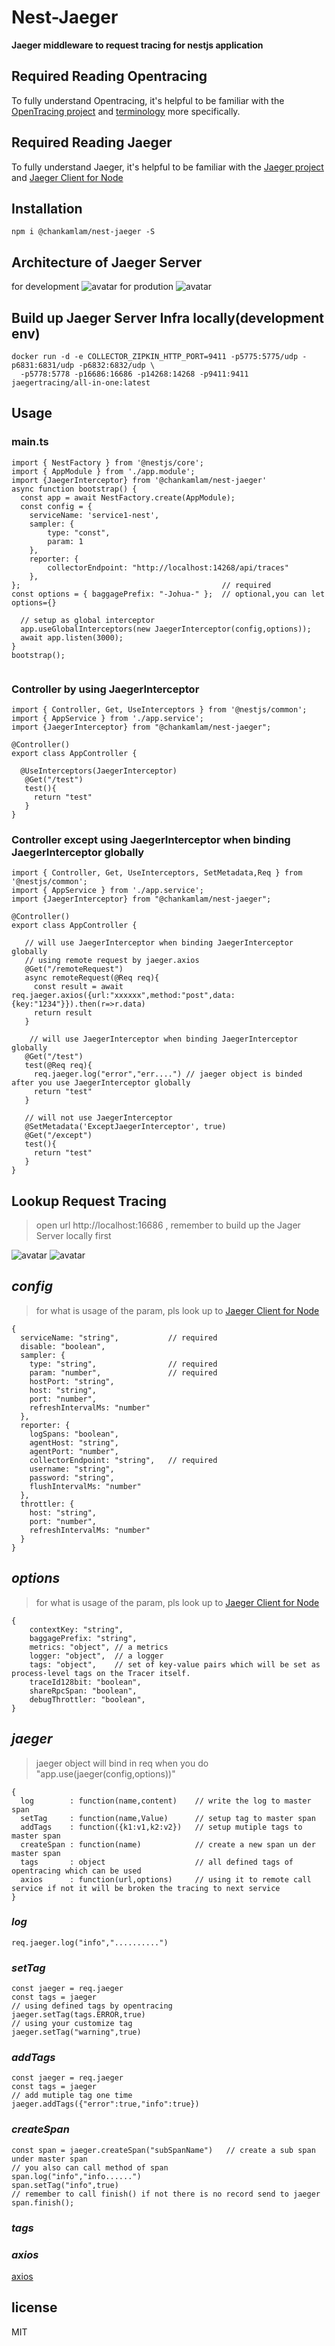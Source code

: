 # Nest-Jaeger

**Jaeger middleware to request tracing for nestjs application**

## Required Reading Opentracing 
To fully understand Opentracing, it's helpful to be familiar with the [OpenTracing project](http://opentracing.io) and
[terminology](http://opentracing.io/documentation/pages/spec.html) more specifically.
## Required Reading Jaeger 
To fully understand Jaeger, it's helpful to be familiar with the [Jaeger project](https://www.jaegertracing.io) and [Jaeger Client for Node](https://www.npmjs.com/package/jaeger-client)

## Installation

```
npm i @chankamlam/nest-jaeger -S
```

## Architecture of Jaeger Server
for development
![avatar](https://www.jaegertracing.io/img/architecture-v1.png)
for prodution
![avatar](https://www.jaegertracing.io/img/architecture-v2.png)

## Build up Jaeger Server Infra locally(development env)
```
docker run -d -e COLLECTOR_ZIPKIN_HTTP_PORT=9411 -p5775:5775/udp -p6831:6831/udp -p6832:6832/udp \
  -p5778:5778 -p16686:16686 -p14268:14268 -p9411:9411 jaegertracing/all-in-one:latest
```


## Usage
### main.ts
```
import { NestFactory } from '@nestjs/core';
import { AppModule } from './app.module';
import {JaegerInterceptor} from '@chankamlam/nest-jaeger'
async function bootstrap() {
  const app = await NestFactory.create(AppModule);
  const config = {
    serviceName: 'service1-nest',
    sampler: {
        type: "const",
        param: 1
    },
    reporter: {
        collectorEndpoint: "http://localhost:14268/api/traces"
    },
};                                             // required
const options = { baggagePrefix: "-Johua-" };  // optional,you can let options={}

  // setup as global interceptor
  app.useGlobalInterceptors(new JaegerInterceptor(config,options));
  await app.listen(3000);
}
bootstrap();


```
### Controller by using JaegerInterceptor
```
import { Controller, Get, UseInterceptors } from '@nestjs/common';
import { AppService } from './app.service';
import {JaegerInterceptor} from "@chankamlam/nest-jaeger";

@Controller()
export class AppController {

  @UseInterceptors(JaegerInterceptor)
   @Get("/test")
   test(){
     return "test"
   }
}

```
### Controller except using JaegerInterceptor when binding JaegerInterceptor globally
```
import { Controller, Get, UseInterceptors, SetMetadata,Req } from '@nestjs/common';
import { AppService } from './app.service';
import {JaegerInterceptor} from "@chankamlam/nest-jaeger";

@Controller()
export class AppController {

   // will use JaegerInterceptor when binding JaegerInterceptor globally
   // using remote request by jaeger.axios
   @Get("/remoteRequest")
   async remoteRequest(@Req req){
     const result = await req.jaeger.axios({url:"xxxxxx",method:"post",data:{key:"1234"}}).then(r=>r.data)
     return result
   }

    // will use JaegerInterceptor when binding JaegerInterceptor globally
   @Get("/test")
   test(@Req req){
     req.jaeger.log("error","err....") // jaeger object is binded after you use JaegerInterceptor globally
     return "test"
   }

   // will not use JaegerInterceptor
   @SetMetadata('ExceptJaegerInterceptor', true)
   @Get("/except")
   test(){
     return "test"
   }
}

```
## Lookup Request Tracing

> open url  http://localhost:16686 , remember to build up the Jager Server locally first

![avatar](https://raw.githubusercontent.com/chankamlam/express-jaeger/master/pic/1.png)
![avatar](https://raw.githubusercontent.com/chankamlam/express-jaeger/master/pic/2.png)

## _config_
> for what is usage of the param, pls look up to [Jaeger Client for Node](https://www.npmjs.com/package/jaeger-client)
```
{
  serviceName: "string",           // required
  disable: "boolean",
  sampler: {
    type: "string",                // required
    param: "number",               // required
    hostPort: "string",
    host: "string",
    port: "number",
    refreshIntervalMs: "number"
  },
  reporter: {
    logSpans: "boolean",
    agentHost: "string",
    agentPort: "number",
    collectorEndpoint: "string",   // required
    username: "string",
    password: "string",
    flushIntervalMs: "number"
  },
  throttler: {
    host: "string",
    port: "number",
    refreshIntervalMs: "number"
  }
}
```

## _options_
> for what is usage of the param, pls look up to [Jaeger Client for Node](https://www.npmjs.com/package/jaeger-client)
```
{
    contextKey: "string",
    baggagePrefix: "string",
    metrics: "object", // a metrics
    logger: "object",  // a logger
    tags: "object",    // set of key-value pairs which will be set as process-level tags on the Tracer itself.
    traceId128bit: "boolean",
    shareRpcSpan: "boolean",
    debugThrottler: "boolean",
}
```
## _jaeger_
> jaeger object will bind in req when you do "app.use(jaeger(config,options))"
```
{
  log        : function(name,content)    // write the log to master span
  setTag     : function(name,Value)      // setup tag to master span
  addTags    : function({k1:v1,k2:v2})   // setup mutiple tags to master span
  createSpan : function(name)            // create a new span un der master span
  tags       : object                    // all defined tags of opentracing which can be used
  axios      : function(url,options)     // using it to remote call service if not it will be broken the tracing to next service
}
```
### _log_
```
req.jaeger.log("info","..........")
```
### _setTag_
```
const jaeger = req.jaeger
const tags = jaeger
// using defined tags by opentracing
jaeger.setTag(tags.ERROR,true)
// using your customize tag
jaeger.setTag("warning",true)

```
### _addTags_
```
const jaeger = req.jaeger
const tags = jaeger
// add mutiple tag one time
jaeger.addTags({"error":true,"info":true})
```
### _createSpan_
```
const span = jaeger.createSpan("subSpanName")   // create a sub span under master span
// you also can call method of span
span.log("info","info......")
span.setTag("info",true)
// remember to call finish() if not there is no record send to jaeger
span.finish();
```
### _tags_

### _axios_
[axios](https://www.npmjs.com/package/axios)

## license
MIT
